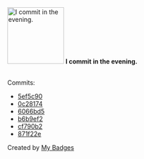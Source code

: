 <img src="https://my-badges.github.io/my-badges/evening-commits.png" alt="I commit in the evening." title="I commit in the evening." width="128">
<strong>I commit in the evening.</strong>
<br><br>

Commits:

- <a href="https://github.com/dwesh163/pictures/commit/5ef5c90907f7f08dc741d346132ec01808b1202d">5ef5c90</a>
- <a href="https://github.com/dwesh163/pictures/commit/0c28174f73098e4ec94a1cc2f122b4d6ab28a802">0c28174</a>
- <a href="https://github.com/dwesh163/pictures/commit/6066bd52ad7eb390a9b9f5f5da0653731f934e02">6066bd5</a>
- <a href="https://github.com/dwesh163/pictures/commit/b6b9ef254090e3f23ae3a39da8367bcaa2d9b610">b6b9ef2</a>
- <a href="https://github.com/dwesh163/pictures/commit/cf790b26c166015cd918e627c9da4cafad72d0d8">cf790b2</a>
- <a href="https://github.com/dwesh163/pictures/commit/871f22ed8a8b1d6affb17abff7229265ef42136a">871f22e</a>


Created by <a href="https://github.com/my-badges/my-badges">My Badges</a>